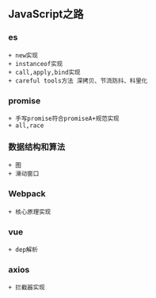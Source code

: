 ## JavaScript之路

### es
    + new实现
    + instanceof实现
    + call,apply,bind实现
    + careful tools方法 深拷贝、节流防抖、科里化
    
### promise
    + 手写promise符合promiseA+规范实现
    + all,race
    
### 数据结构和算法
    + 图
    + 滑动窗口
    
### Webpack
    + 核心原理实现
    
### vue
    + dep解析
    
### axios
    + 拦截器实现
